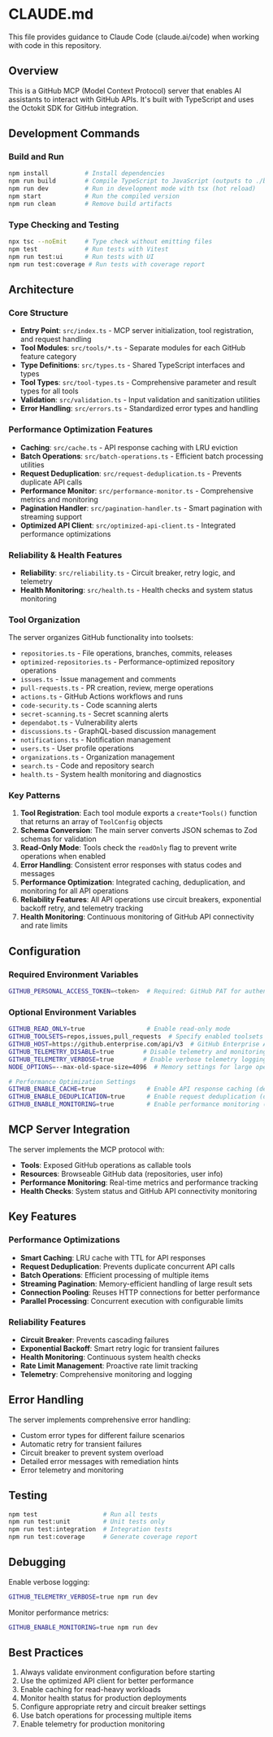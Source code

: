 # CLAUDE.md

This file provides guidance to Claude Code (claude.ai/code) when working with code in this repository.

## Overview

This is a GitHub MCP (Model Context Protocol) server that enables AI assistants to interact with GitHub APIs. It's built with TypeScript and uses the Octokit SDK for GitHub integration.

## Development Commands

### Build and Run
```bash
npm install          # Install dependencies
npm run build        # Compile TypeScript to JavaScript (outputs to ./build)
npm run dev          # Run in development mode with tsx (hot reload)
npm start            # Run the compiled version
npm run clean        # Remove build artifacts
```

### Type Checking and Testing
```bash
npx tsc --noEmit     # Type check without emitting files
npm test             # Run tests with Vitest
npm run test:ui      # Run tests with UI
npm run test:coverage # Run tests with coverage report
```

## Architecture

### Core Structure
- **Entry Point**: `src/index.ts` - MCP server initialization, tool registration, and request handling
- **Tool Modules**: `src/tools/*.ts` - Separate modules for each GitHub feature category
- **Type Definitions**: `src/types.ts` - Shared TypeScript interfaces and types
- **Tool Types**: `src/tool-types.ts` - Comprehensive parameter and result types for all tools
- **Validation**: `src/validation.ts` - Input validation and sanitization utilities
- **Error Handling**: `src/errors.ts` - Standardized error types and handling

### Performance Optimization Features
- **Caching**: `src/cache.ts` - API response caching with LRU eviction
- **Batch Operations**: `src/batch-operations.ts` - Efficient batch processing utilities  
- **Request Deduplication**: `src/request-deduplication.ts` - Prevents duplicate API calls
- **Performance Monitor**: `src/performance-monitor.ts` - Comprehensive metrics and monitoring
- **Pagination Handler**: `src/pagination-handler.ts` - Smart pagination with streaming support
- **Optimized API Client**: `src/optimized-api-client.ts` - Integrated performance optimizations

### Reliability & Health Features
- **Reliability**: `src/reliability.ts` - Circuit breaker, retry logic, and telemetry
- **Health Monitoring**: `src/health.ts` - Health checks and system status monitoring

### Tool Organization
The server organizes GitHub functionality into toolsets:
- `repositories.ts` - File operations, branches, commits, releases
- `optimized-repositories.ts` - Performance-optimized repository operations
- `issues.ts` - Issue management and comments
- `pull-requests.ts` - PR creation, review, merge operations
- `actions.ts` - GitHub Actions workflows and runs
- `code-security.ts` - Code scanning alerts
- `secret-scanning.ts` - Secret scanning alerts
- `dependabot.ts` - Vulnerability alerts
- `discussions.ts` - GraphQL-based discussion management
- `notifications.ts` - Notification management
- `users.ts` - User profile operations
- `organizations.ts` - Organization management
- `search.ts` - Code and repository search
- `health.ts` - System health monitoring and diagnostics

### Key Patterns
1. **Tool Registration**: Each tool module exports a `create*Tools()` function that returns an array of `ToolConfig` objects
2. **Schema Conversion**: The main server converts JSON schemas to Zod schemas for validation
3. **Read-Only Mode**: Tools check the `readOnly` flag to prevent write operations when enabled
4. **Error Handling**: Consistent error responses with status codes and messages
5. **Performance Optimization**: Integrated caching, deduplication, and monitoring for all API operations
6. **Reliability Features**: All API operations use circuit breakers, exponential backoff retry, and telemetry tracking
7. **Health Monitoring**: Continuous monitoring of GitHub API connectivity and rate limits

## Configuration

### Required Environment Variables
```bash
GITHUB_PERSONAL_ACCESS_TOKEN=<token>  # Required: GitHub PAT for authentication
```

### Optional Environment Variables
```bash
GITHUB_READ_ONLY=true                 # Enable read-only mode
GITHUB_TOOLSETS=repos,issues,pull_requests  # Specify enabled toolsets (default: all)
GITHUB_HOST=https://github.enterprise.com/api/v3  # GitHub Enterprise API endpoint
GITHUB_TELEMETRY_DISABLE=true        # Disable telemetry and monitoring
GITHUB_TELEMETRY_VERBOSE=true        # Enable verbose telemetry logging
NODE_OPTIONS=--max-old-space-size=4096  # Memory settings for large operations

# Performance Optimization Settings
GITHUB_ENABLE_CACHE=true              # Enable API response caching (default: true)
GITHUB_ENABLE_DEDUPLICATION=true      # Enable request deduplication (default: true)
GITHUB_ENABLE_MONITORING=true         # Enable performance monitoring (default: true)
```

## MCP Server Integration

The server implements the MCP protocol with:
- **Tools**: Exposed GitHub operations as callable tools
- **Resources**: Browseable GitHub data (repositories, user info)
- **Performance Monitoring**: Real-time metrics and performance tracking
- **Health Checks**: System status and GitHub API connectivity monitoring

## Key Features

### Performance Optimizations
- **Smart Caching**: LRU cache with TTL for API responses
- **Request Deduplication**: Prevents duplicate concurrent API calls
- **Batch Operations**: Efficient processing of multiple items
- **Streaming Pagination**: Memory-efficient handling of large result sets
- **Connection Pooling**: Reuses HTTP connections for better performance
- **Parallel Processing**: Concurrent execution with configurable limits

### Reliability Features
- **Circuit Breaker**: Prevents cascading failures
- **Exponential Backoff**: Smart retry logic for transient failures
- **Health Monitoring**: Continuous system health checks
- **Rate Limit Management**: Proactive rate limit tracking
- **Telemetry**: Comprehensive monitoring and logging

## Error Handling

The server implements comprehensive error handling:
- Custom error types for different failure scenarios
- Automatic retry for transient failures
- Circuit breaker to prevent system overload
- Detailed error messages with remediation hints
- Error telemetry and monitoring

## Testing

```bash
npm test                  # Run all tests
npm run test:unit         # Unit tests only
npm run test:integration  # Integration tests
npm run test:coverage     # Generate coverage report
```

## Debugging

Enable verbose logging:
```bash
GITHUB_TELEMETRY_VERBOSE=true npm run dev
```

Monitor performance metrics:
```bash
GITHUB_ENABLE_MONITORING=true npm run dev
```

## Best Practices

1. Always validate environment configuration before starting
2. Use the optimized API client for better performance
3. Enable caching for read-heavy workloads
4. Monitor health status for production deployments
5. Configure appropriate retry and circuit breaker settings
6. Use batch operations for processing multiple items
7. Enable telemetry for production monitoring
